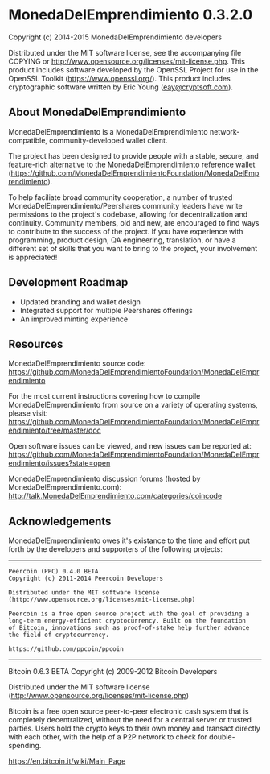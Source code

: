 MonedaDelEmprendimiento 0.3.2.0
===============

Copyright (c) 2014-2015 MonedaDelEmprendimiento developers

Distributed under the MIT software license, see the accompanying
file COPYING or http://www.opensource.org/licenses/mit-license.php.
This product includes software developed by the OpenSSL Project for use in
the OpenSSL Toolkit (https://www.openssl.org/).  This product includes
cryptographic software written by Eric Young (eay@cryptsoft.com).


About MonedaDelEmprendimiento
-------------
MonedaDelEmprendimiento is a MonedaDelEmprendimiento network-compatible, community-developed wallet client.

The project has been designed to provide people with a
stable, secure, and feature-rich alternative to the MonedaDelEmprendimiento reference
wallet (https://github.com/MonedaDelEmprendimientoFoundation/MonedaDelEmprendimiento).

To help faciliate broad community cooperation, a number of trusted
MonedaDelEmprendimiento/Peershares community leaders have write permissions to the project's
codebase, allowing for decentralization and continuity. Community members,
old and new, are encouraged to find ways to contribute to the success of
the project. If you have experience with programming, product design,
QA engineering, translation, or have a different set of skills that you want to
bring to the project, your involvement is appreciated!


Development Roadmap
-------------------
* Updated branding and wallet design
* Integrated support for multiple Peershares offerings
* An improved minting experience


Resources
---------
MonedaDelEmprendimiento source code: https://github.com/MonedaDelEmprendimientoFoundation/MonedaDelEmprendimiento

For the most current instructions covering how to compile MonedaDelEmprendimiento from
source on a variety of operating systems, please visit:
https://github.com/MonedaDelEmprendimientoFoundation/MonedaDelEmprendimiento/tree/master/doc

Open software issues can be viewed, and new issues can be reported at:
https://github.com/MonedaDelEmprendimientoFoundation/MonedaDelEmprendimiento/issues?state=open

MonedaDelEmprendimiento discussion forums (hosted by MonedaDelEmprendimiento.com):
http://talk.MonedaDelEmprendimiento.com/categories/coincode



Acknowledgements
----------------
MonedaDelEmprendimiento owes it's existance to the time and effort put forth by
the developers and supporters of the following projects:

***

    Peercoin (PPC) 0.4.0 BETA
    Copyright (c) 2011-2014 Peercoin Developers

    Distributed under the MIT software license
    (http://www.opensource.org/licenses/mit-license.php)

    Peercoin is a free open source project with the goal of providing a
    long-term energy-efficient cryptocurrency. Built on the foundation
    of Bitcoin, innovations such as proof-of-stake help further advance
    the field of cryptocurrency.

    https://github.com/ppcoin/ppcoin

***

   Bitcoin 0.6.3 BETA
   Copyright (c) 2009-2012 Bitcoin Developers

   Distributed under the MIT software license
   (http://www.opensource.org/licenses/mit-license.php)

   Bitcoin is a free open source peer-to-peer electronic cash system that is
   completely decentralized, without the need for a central server or trusted
   parties.  Users hold the crypto keys to their own money and transact directly
   with each other, with the help of a P2P network to check for double-spending.

   https://en.bitcoin.it/wiki/Main_Page
